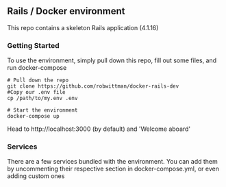 ## Rails / Docker environment

This repo contains a skeleton Rails application (4.1.16)

### Getting Started

To use the environment, simply pull down this repo, fill out some files, and run docker-compose

```shell
# Pull down the repo
git clone https://github.com/robwittman/docker-rails-dev
#Copy our .env file
cp /path/to/my.env .env

# Start the environment
docker-compose up
```

Head to http://localhost:3000 (by default) and 'Welcome aboard'

### Services

There are a few services bundled with the environment. You can add them by uncommenting their
respective section in docker-compose.yml, or even adding custom ones

